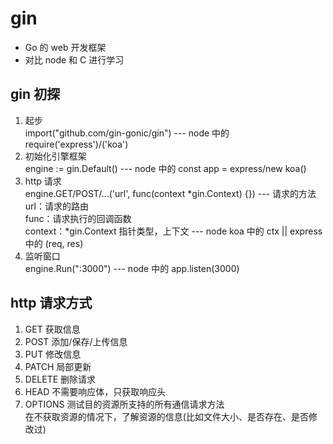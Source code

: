 # gin  
- Go 的 web 开发框架  
- 对比 node 和 C 进行学习  

## gin 初探  

1. 起步  
   import("github.com/gin-gonic/gin") --- node 中的 require('express')/('koa')  
2. 初始化引擎框架  
   engine := gin.Default() --- node 中的 const app = express/new koa()  
3. http 请求  
   engine.GET/POST/...('url', func(context *gin.Context) {}) --- 请求的方法  
   url：请求的路由  
   func：请求执行的回调函数  
   context：*gin.Context 指针类型，上下文 --- node koa 中的 ctx || express 中的 (req, res)  
4. 监听窗口  
   engine.Run(":3000") --- node 中的 app.listen(3000)  



## http 请求方式  

1. GET 获取信息  
2. POST 添加/保存/上传信息  
3. PUT 修改信息  
4. PATCH 局部更新  
5. DELETE 删除请求  
6. HEAD 不需要响应体，只获取响应头  
7. OPTIONS 测试目的资源所支持的所有通信请求方法  
   在不获取资源的情况下，了解资源的信息(比如文件大小、是否存在、是否修改过)  